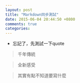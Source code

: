 ```yaml
---
layout: post
title: "Markdown同步測試"
date: 2015-06-04 20:44:50 +0800
comments: true
categories: 
---
```


- 忘記了，先測試一下quote

> 千年傳統

> 全新感受

> 其實有點不知道要寫什麼
